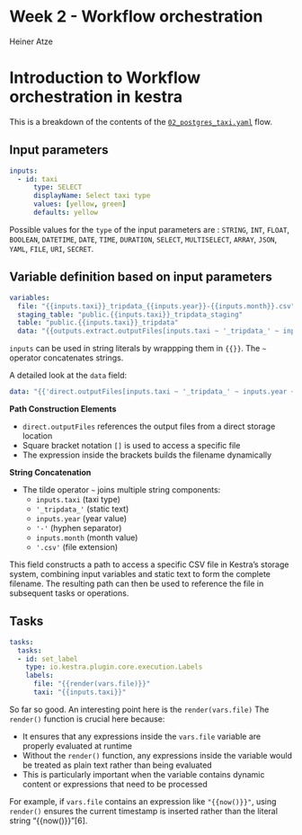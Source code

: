 # Week 2 - Workflow orchestration
Heiner Atze

# Introduction to Workflow orchestration in kestra

This is a breakdown of the contents of the
[`02_postgres_taxi.yaml`](https://github.com/DataTalksClub/data-engineering-zoomcamp/blob/main/02-workflow-orchestration/flows/02_postgres_taxi_scheduled.yaml)
flow.

## Input parameters

``` yaml
inputs:
  - id: taxi
      type: SELECT
      displayName: Select taxi type
      values: [yellow, green]
      defaults: yellow
```

Possible values for the `type` of the input parameters are : `STRING`,
`INT`, `FLOAT`, `BOOLEAN`, `DATETIME`, `DATE`, `TIME`, `DURATION`,
`SELECT`, `MULTISELECT`, `ARRAY`, `JSON`, `YAML`, `FILE`, `URI`,
`SECRET`.

## Variable definition based on input parameters

``` yaml
variables:
  file: "{{inputs.taxi}}_tripdata_{{inputs.year}}-{{inputs.month}}.csv"
  staging_table: "public.{{inputs.taxi}}_tripdata_staging"
  table: "public.{{inputs.taxi}}_tripdata"
  data: "{{outputs.extract.outputFiles[inputs.taxi ~ '_tripdata_' ~ inputs.year ~ '-' ~ inputs.month ~ '.csv']}}"
```

`inputs` can be used in string literals by wrappping them in `{{}}`. The
`~` operator concatenates strings.

A detailed look at the `data` field:

``` yaml
data: "{{'direct.outputFiles[inputs.taxi ~ '_tripdata_' ~ inputs.year ~ '-' ~ inputs.month ~ '.csv']'}}"
```

**Path Construction Elements**

- `direct.outputFiles` references the output files from a direct storage
  location
- Square bracket notation `[]` is used to access a specific file
- The expression inside the brackets builds the filename dynamically

**String Concatenation**

- The tilde operator `~` joins multiple string components:
  - `inputs.taxi` (taxi type)
  - `'_tripdata_'` (static text)
  - `inputs.year` (year value)
  - `'-'` (hyphen separator)
  - `inputs.month` (month value)
  - `'.csv'` (file extension)

This field constructs a path to access a specific CSV file in Kestra’s
storage system, combining input variables and static text to form the
complete filename. The resulting path can then be used to reference the
file in subsequent tasks or operations.

## Tasks

``` yaml
tasks:
  tasks:
  - id: set_label
    type: io.kestra.plugin.core.execution.Labels
    labels:
      file: "{{render(vars.file)}}"
      taxi: "{{inputs.taxi}}"
```

So far so good. An interesting point here is the `render(vars.file)` The
`render()` function is crucial here because:

- It ensures that any expressions inside the `vars.file` variable are
  properly evaluated at runtime
- Without the `render()` function, any expressions inside the variable
  would be treated as plain text rather than being evaluated
- This is particularly important when the variable contains dynamic
  content or expressions that need to be processed

For example, if `vars.file` contains an expression like `"{{now()}}"`,
using `render()` ensures the current timestamp is inserted rather than
the literal string “{{now()}}”\[6\].
